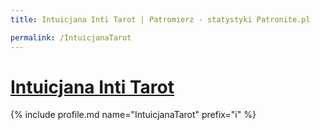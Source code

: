 ```yaml
---
title: Intuicjana Inti Tarot | Patromierz - statystyki Patronite.pl

permalink: /IntuicjanaTarot
---
```


# [Intuicjana Inti Tarot](https://patronite.pl/IntuicjanaTarot)

{% include profile.md name="IntuicjanaTarot" prefix="i" %}
